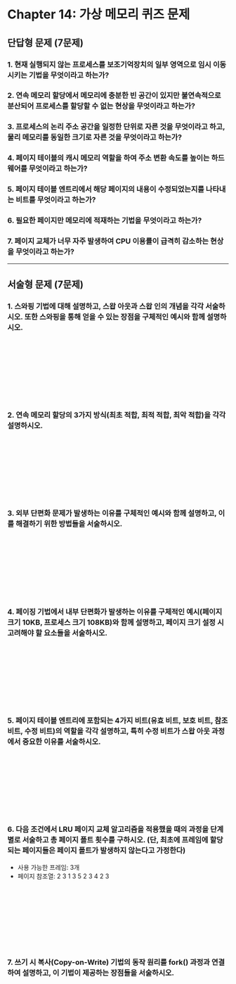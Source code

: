 # Chapter 14: 가상 메모리 퀴즈 문제

## 단답형 문제 (7문제)

### 1. 현재 실행되지 않는 프로세스를 보조기억장치의 일부 영역으로 임시 이동시키는 기법을 무엇이라고 하는가?

### 2. 연속 메모리 할당에서 메모리에 충분한 빈 공간이 있지만 불연속적으로 분산되어 프로세스를 할당할 수 없는 현상을 무엇이라고 하는가?

### 3. 프로세스의 논리 주소 공간을 일정한 단위로 자른 것을 무엇이라고 하고, 물리 메모리를 동일한 크기로 자른 것을 무엇이라고 하는가?

### 4. 페이지 테이블의 캐시 메모리 역할을 하여 주소 변환 속도를 높이는 하드웨어를 무엇이라고 하는가?

### 5. 페이지 테이블 엔트리에서 해당 페이지의 내용이 수정되었는지를 나타내는 비트를 무엇이라고 하는가?

### 6. 필요한 페이지만 메모리에 적재하는 기법을 무엇이라고 하는가?

### 7. 페이지 교체가 너무 자주 발생하여 CPU 이용률이 급격히 감소하는 현상을 무엇이라고 하는가?

---

## 서술형 문제 (7문제)

### 1. 스와핑 기법에 대해 설명하고, 스왑 아웃과 스왑 인의 개념을 각각 서술하시오. 또한 스와핑을 통해 얻을 수 있는 장점을 구체적인 예시와 함께 설명하시오.

<br>
<br>
<br>
<br>
<br>
<br>
<br>
<br>

### 2. 연속 메모리 할당의 3가지 방식(최초 적합, 최적 적합, 최악 적합)을 각각 설명하시오.

<br>
<br>
<br>
<br>
<br>
<br>
<br>
<br>

### 3. 외부 단편화 문제가 발생하는 이유를 구체적인 예시와 함께 설명하고, 이를 해결하기 위한 방법들을 서술하시오.

<br>
<br>
<br>
<br>
<br>
<br>
<br>
<br>

### 4. 페이징 기법에서 내부 단편화가 발생하는 이유를 구체적인 예시(페이지 크기 10KB, 프로세스 크기 108KB)와 함께 설명하고, 페이지 크기 설정 시 고려해야 할 요소들을 서술하시오.

<br>
<br>
<br>
<br>
<br>
<br>
<br>
<br>

### 5. 페이지 테이블 엔트리에 포함되는 4가지 비트(유효 비트, 보호 비트, 참조 비트, 수정 비트)의 역할을 각각 설명하고, 특히 수정 비트가 스왑 아웃 과정에서 중요한 이유를 서술하시오.

<br>
<br>
<br>
<br>
<br>
<br>
<br>
<br>

### 6. 다음 조건에서 LRU 페이지 교체 알고리즘을 적용했을 때의 과정을 단계별로 서술하고 총 페이지 폴트 횟수를 구하시오. (단, 최초에 프레임에 할당되는 페이지들은 페이지 폴트가 발생하지 않는다고 가정한다)

- 사용 가능한 프레임: 3개
- 페이지 참조열: 2 3 1 3 5 2 3 4 2 3

<br>
<br>
<br>
<br>
<br>
<br>
<br>
<br>

### 7. 쓰기 시 복사(Copy-on-Write) 기법의 동작 원리를 fork() 과정과 연결하여 설명하고, 이 기법이 제공하는 장점들을 서술하시오.
